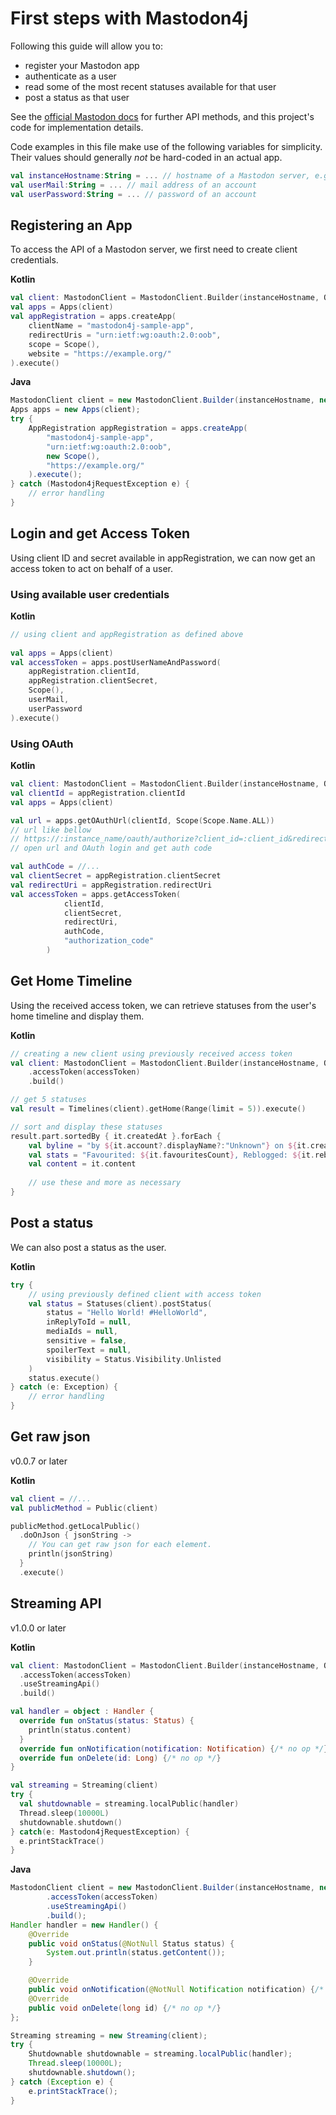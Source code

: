 # First steps with Mastodon4j

Following this guide will allow you to:
* register your Mastodon app
* authenticate as a user
* read some of the most recent statuses available for that user
* post a status as that user

See the [official Mastodon docs](https://docs.joinmastodon.org/methods/apps/) for further API methods,
and this project's code for implementation details.

Code examples in this file make use of the following variables for simplicity.
Their values should generally *not* be hard-coded in an actual app.

```kotlin
val instanceHostname:String = ... // hostname of a Mastodon server, e.g. "mastodon.social"
val userMail:String = ... // mail address of an account
val userPassword:String = ... // password of an account
```

## Registering an App

To access the API of a Mastodon server, we first need to create client credentials. 

__Kotlin__

```kotlin
val client: MastodonClient = MastodonClient.Builder(instanceHostname, OkHttpClient.Builder(), Gson()).build()
val apps = Apps(client)
val appRegistration = apps.createApp(
	clientName = "mastodon4j-sample-app",
	redirectUris = "urn:ietf:wg:oauth:2.0:oob",
	scope = Scope(),
	website = "https://example.org/"
).execute()
```

__Java__

```java
MastodonClient client = new MastodonClient.Builder(instanceHostname, new OkHttpClient.Builder(), new Gson()).build();
Apps apps = new Apps(client);
try {
	AppRegistration appRegistration = apps.createApp(
	    "mastodon4j-sample-app",
	    "urn:ietf:wg:oauth:2.0:oob",
	    new Scope(),
	    "https://example.org/"
	).execute();
} catch (Mastodon4jRequestException e) {
	// error handling
}
```

## Login and get Access Token

Using client ID and secret available in appRegistration, we can now get an access token to act on behalf of a user.

### Using available user credentials

__Kotlin__

```kotlin
// using client and appRegistration as defined above
	
val apps = Apps(client)
val accessToken = apps.postUserNameAndPassword(
	appRegistration.clientId,
	appRegistration.clientSecret,
	Scope(),
	userMail,
	userPassword
).execute()
```

### Using OAuth

__Kotlin__

```kotlin
val client: MastodonClient = MastodonClient.Builder(instanceHostname, OkHttpClient.Builder(), Gson()).build()
val clientId = appRegistration.clientId
val apps = Apps(client)

val url = apps.getOAuthUrl(clientId, Scope(Scope.Name.ALL))
// url like bellow
// https://:instance_name/oauth/authorize?client_id=:client_id&redirect_uri=:redirect_uri&response_type=code&scope=read 
// open url and OAuth login and get auth code

val authCode = //...
val clientSecret = appRegistration.clientSecret
val redirectUri = appRegistration.redirectUri
val accessToken = apps.getAccessToken(
			clientId,
			clientSecret,
			redirectUri,
			authCode,
			"authorization_code"
		)
```

## Get Home Timeline

Using the received access token, we can retrieve statuses from the user's home timeline and display them.

__Kotlin__

```kotlin
// creating a new client using previously received access token
val client: MastodonClient = MastodonClient.Builder(instanceHostname, OkHttpClient.Builder(), Gson())
	.accessToken(accessToken)
	.build()

// get 5 statuses
val result = Timelines(client).getHome(Range(limit = 5)).execute()

// sort and display these statuses
result.part.sortedBy { it.createdAt }.forEach {
	val byline = "by ${it.account?.displayName?:"Unknown"} on ${it.createdAt}"
	val stats = "Favourited: ${it.favouritesCount}, Reblogged: ${it.reblogsCount}"
	val content = it.content
	
	// use these and more as necessary
}
```

## Post a status

We can also post a status as the user.

__Kotlin__

```kotlin
try {
	// using previously defined client with access token
	val status = Statuses(client).postStatus(
		status = "Hello World! #HelloWorld",
		inReplyToId = null,
		mediaIds = null,
		sensitive = false,
		spoilerText = null,
		visibility = Status.Visibility.Unlisted
	)
	status.execute()
} catch (e: Exception) {
	// error handling
}
```

## Get raw json

v0.0.7 or later

__Kotlin__

```kotlin
val client = //...
val publicMethod = Public(client)

publicMethod.getLocalPublic()
  .doOnJson { jsonString -> 
    // You can get raw json for each element.
    println(jsonString)
  }
  .execute() 
```

## Streaming API

v1.0.0 or later

__Kotlin__

```kotlin
val client: MastodonClient = MastodonClient.Builder(instanceHostname, OkHttpClient.Builder(), Gson())
  .accessToken(accessToken)
  .useStreamingApi()
  .build()

val handler = object : Handler {
  override fun onStatus(status: Status) {
    println(status.content)
  }
  override fun onNotification(notification: Notification) {/* no op */}
  override fun onDelete(id: Long) {/* no op */}
}

val streaming = Streaming(client)
try {
  val shutdownable = streaming.localPublic(handler)
  Thread.sleep(10000L)
  shutdownable.shutdown()
} catch(e: Mastodon4jRequestException) {
  e.printStackTrace()
}
```

__Java__

```java
MastodonClient client = new MastodonClient.Builder(instanceHostname, new OkHttpClient.Builder(), new Gson())
        .accessToken(accessToken)
        .useStreamingApi()
        .build();
Handler handler = new Handler() {
    @Override
    public void onStatus(@NotNull Status status) {
        System.out.println(status.getContent());
    }

    @Override
    public void onNotification(@NotNull Notification notification) {/* no op */}
    @Override
    public void onDelete(long id) {/* no op */}
};

Streaming streaming = new Streaming(client);
try {
    Shutdownable shutdownable = streaming.localPublic(handler);
    Thread.sleep(10000L);
    shutdownable.shutdown();
} catch (Exception e) {
    e.printStackTrace();
}
```
